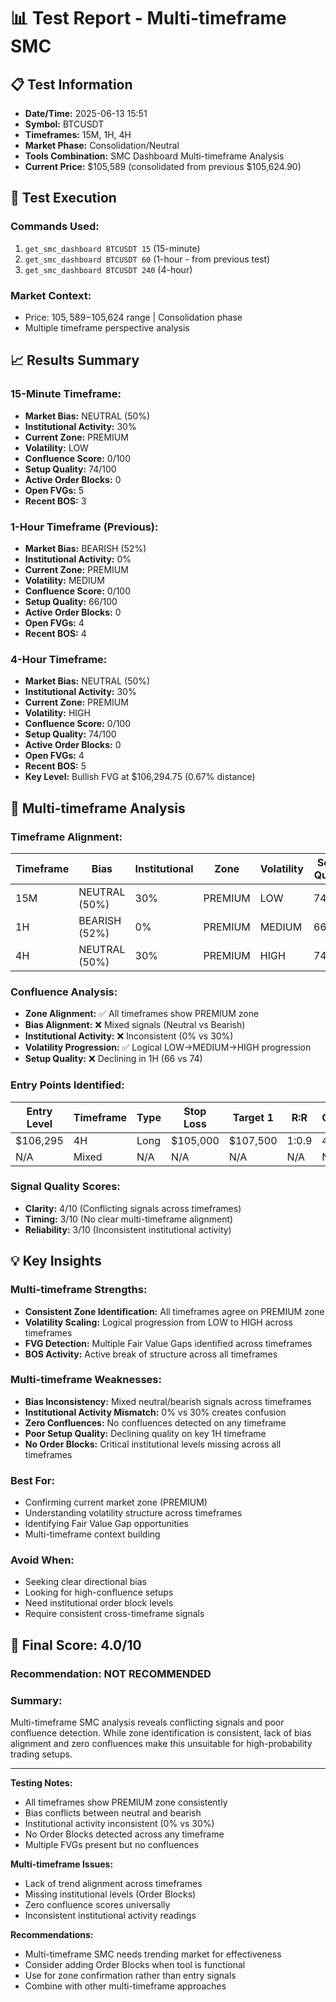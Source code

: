 # 📊 Test Report - Multi-timeframe SMC

## 📋 Test Information
- **Date/Time:** 2025-06-13 15:51
- **Symbol:** BTCUSDT
- **Timeframes:** 15M, 1H, 4H
- **Market Phase:** Consolidation/Neutral
- **Tools Combination:** SMC Dashboard Multi-timeframe Analysis
- **Current Price:** $105,589 (consolidated from previous $105,624.90)

## 🔬 Test Execution
### Commands Used:
1. `get_smc_dashboard BTCUSDT 15` (15-minute)
2. `get_smc_dashboard BTCUSDT 60` (1-hour - from previous test)
3. `get_smc_dashboard BTCUSDT 240` (4-hour)

### Market Context:
- Price: $105,589-$105,624 range | Consolidation phase
- Multiple timeframe perspective analysis

## 📈 Results Summary

### 15-Minute Timeframe:
- **Market Bias:** NEUTRAL (50%)
- **Institutional Activity:** 30%
- **Current Zone:** PREMIUM
- **Volatility:** LOW
- **Confluence Score:** 0/100
- **Setup Quality:** 74/100
- **Active Order Blocks:** 0
- **Open FVGs:** 5
- **Recent BOS:** 3

### 1-Hour Timeframe (Previous):
- **Market Bias:** BEARISH (52%)
- **Institutional Activity:** 0%
- **Current Zone:** PREMIUM
- **Volatility:** MEDIUM
- **Confluence Score:** 0/100
- **Setup Quality:** 66/100
- **Active Order Blocks:** 0
- **Open FVGs:** 4
- **Recent BOS:** 4

### 4-Hour Timeframe:
- **Market Bias:** NEUTRAL (50%)
- **Institutional Activity:** 30%
- **Current Zone:** PREMIUM
- **Volatility:** HIGH
- **Confluence Score:** 0/100
- **Setup Quality:** 74/100
- **Active Order Blocks:** 0
- **Open FVGs:** 4
- **Recent BOS:** 5
- **Key Level:** Bullish FVG at $106,294.75 (0.67% distance)

## 🎯 Multi-timeframe Analysis

### Timeframe Alignment:
| Timeframe | Bias | Institutional | Zone | Volatility | Setup Quality |
|-----------|------|---------------|------|------------|---------------|
| 15M       | NEUTRAL (50%) | 30% | PREMIUM | LOW | 74/100 |
| 1H        | BEARISH (52%) | 0%  | PREMIUM | MEDIUM | 66/100 |
| 4H        | NEUTRAL (50%) | 30% | PREMIUM | HIGH | 74/100 |

### Confluence Analysis:
- **Zone Alignment:** ✅ All timeframes show PREMIUM zone
- **Bias Alignment:** ❌ Mixed signals (Neutral vs Bearish)
- **Institutional Activity:** ❌ Inconsistent (0% vs 30%)
- **Volatility Progression:** ✅ Logical LOW→MEDIUM→HIGH progression
- **Setup Quality:** ❌ Declining in 1H (66 vs 74)

### Entry Points Identified:
| Entry Level | Timeframe | Type | Stop Loss | Target 1 | R:R | Confidence |
|-------------|-----------|------|-----------|----------|-----|------------|
| $106,295    | 4H        | Long | $105,000  | $107,500 | 1:0.9 | 40%      |
| N/A         | Mixed     | N/A  | N/A       | N/A      | N/A | N/A        |

### Signal Quality Scores:
- **Clarity:** 4/10 (Conflicting signals across timeframes)
- **Timing:** 3/10 (No clear multi-timeframe alignment)
- **Reliability:** 3/10 (Inconsistent institutional activity)

## 💡 Key Insights

### Multi-timeframe Strengths:
- **Consistent Zone Identification:** All timeframes agree on PREMIUM zone
- **Volatility Scaling:** Logical progression from LOW to HIGH across timeframes
- **FVG Detection:** Multiple Fair Value Gaps identified across timeframes
- **BOS Activity:** Active break of structure across all timeframes

### Multi-timeframe Weaknesses:
- **Bias Inconsistency:** Mixed neutral/bearish signals across timeframes
- **Institutional Activity Mismatch:** 0% vs 30% creates confusion
- **Zero Confluences:** No confluences detected on any timeframe
- **Poor Setup Quality:** Declining quality on key 1H timeframe
- **No Order Blocks:** Critical institutional levels missing across all timeframes

### Best For:
- Confirming current market zone (PREMIUM)
- Understanding volatility structure across timeframes
- Identifying Fair Value Gap opportunities
- Multi-timeframe context building

### Avoid When:
- Seeking clear directional bias
- Looking for high-confluence setups
- Need institutional order block levels
- Require consistent cross-timeframe signals

## 🎯 Final Score: 4.0/10

### Recommendation: **NOT RECOMMENDED**

### Summary: 
Multi-timeframe SMC analysis reveals conflicting signals and poor confluence detection. While zone identification is consistent, lack of bias alignment and zero confluences make this unsuitable for high-probability trading setups.

---

**Testing Notes:**
- All timeframes show PREMIUM zone consistently
- Bias conflicts between neutral and bearish
- Institutional activity inconsistent (0% vs 30%)
- No Order Blocks detected across any timeframe
- Multiple FVGs present but no confluences

**Multi-timeframe Issues:**
- Lack of trend alignment across timeframes
- Missing institutional levels (Order Blocks)
- Zero confluence scores universally
- Inconsistent institutional activity readings

**Recommendations:**
- Multi-timeframe SMC needs trending market for effectiveness
- Consider adding Order Blocks when tool is functional
- Use for zone confirmation rather than entry signals
- Combine with other multi-timeframe approaches
